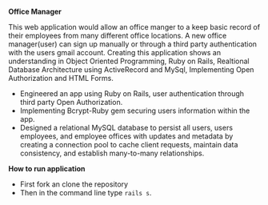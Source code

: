 **Office Manager**

   This web application would allow an office manger to a keep basic record of their employees from many different office locations. A new office manager(user) can sign up manually or through a third party authentication with the users gmail account. Creating this application shows an understanding in Object Oriented Programming, Ruby on Rails, Realtional Database Architecture using ActiveRecord and MySql, Implementing Open Authorization and HTML Forms.
   
   - Engineered an app using Ruby on Rails, user authentication through third party Open Authorization.
   - Implementing Bcrypt-Ruby gem securing users information within the app.
   - Designed a relational MySQL database to persist all users, users employees, and employee offices with updates and metadata by creating a connection        pool to cache client requests, maintain data consistency, and establish many-to-many relationships.
 
 **How to run application**
  - First fork an clone the repository 
  - Then in the command line type <code>rails s</code>.



